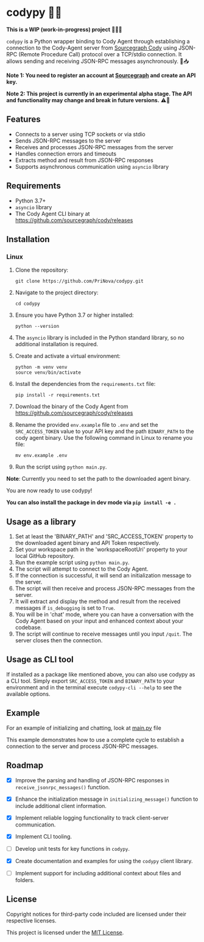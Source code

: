 # codypy 🐍🤖

**This is a WIP (work-in-progress) project** 🚧👷‍♂️

`codypy` is a Python wrapper binding to Cody Agent through establishing a connection to the Cody-Agent server from [Sourcegraph Cody](https://github.com/sourcegraph/cody) using JSON-RPC (Remote Procedure Call) protocol over a TCP/stdio connection. It allows sending and receiving JSON-RPC messages asynchronously. 📨📥

**Note 1: You need to register an account at [Sourcegraph](https://sourcegraph.com/) and create an API key.**

**Note 2: This project is currently in an experimental alpha stage. The API and functionality may change and break in future versions.** ⚠️🔧



## Features

- Connects to a server using TCP sockets or via stdio
- Sends JSON-RPC messages to the server
- Receives and processes JSON-RPC messages from the server
- Handles connection errors and timeouts
- Extracts method and result from JSON-RPC responses
- Supports asynchronous communication using `asyncio` library

## Requirements

- Python 3.7+
- `asyncio` library
- The Cody Agent CLI binary at https://github.com/sourcegraph/cody/releases

## Installation
### Linux

1. Clone the repository:
   ```
   git clone https://github.com/PriNova/codypy.git
   ```

1. Navigate to the project directory:
   ```
   cd codypy
   ```

1. Ensure you have Python 3.7 or higher installed:
   ```
   python --version
   ```

1. The `asyncio` library is included in the Python standard library, so no additional installation is required.

1. Create and activate a virtual environment:
   ```
   python -m venv venv
   source venv/bin/activate
   ```

1. Install the dependencies from the `requirements.txt` file:
   ```
   pip install -r requirements.txt
   ```

1. Download the binary of the Cody Agent from https://github.com/sourcegraph/cody/releases


1. Rename the provided `env.example` file to `.env` and set the `SRC_ACCESS_TOKEN` value to your API key and the path `BINARY_PATH` to the cody agent binary. Use the following command in Linux to rename you file: 
   ```
   mv env.example .env
   ```

1. Run the script using `python main.py`.

**Note**: Currently you need to set the path to the downloaded agent binary.


You are now ready to use codypy!

**You can also install the package in dev mode via `pip install -e .`**

## Usage as a library

1. Set at least the 'BINARY_PATH' and 'SRC_ACCESS_TOKEN' property to the downloaded agent binary and API Token respectively.
1. Set your workspace path in the 'workspaceRootUri' property to your local GitHub repository.
1. Run the example script using `python main.py`.
1. The script will attempt to connect to the Cody Agent.
1. If the connection is successful, it will send an initialization message to the server.
1. The script will then receive and process JSON-RPC messages from the server.
1. It will extract and display the method and result from the received messages if `is_debugging` is set to `True`.
1. You will be in 'chat' mode, where you can have a conversation with the Cody Agent based on your input and enhanced context about your codebase.
1. The script will continue to receive messages until you input `/quit`. The server closes then the connection.

## Usage as CLI tool

If installed as a package like mentioned above, you can also use codypy as a CLI tool. Simply export `SRC_ACCESS_TOKEN` and `BINARY_PATH` to your environment and in the terminal execute `codypy-cli --help` to see the available options.

## Example

For an example of initializing and chatting, look at [main.py](https://github.com/PriNova/codypy/blob/main/main.py) file

This example demonstrates how to use a complete cycle to establish a connection to the server and process JSON-RPC messages.

## Roadmap

- [x] Improve the parsing and handling of JSON-RPC responses in `receive_jsonrpc_messages()` function.
- [x] Enhance the initialization message in `initializing_message()` function to include additional client information.
- [x] Implement reliable logging functionality to track client-server communication.
- [x] Implement CLI tooling.
- [ ] Develop unit tests for key functions in `codypy`.
- [x] Create documentation and examples for using the `codypy` client library.
- [ ] Implement support for including additional context about files and folders.


## License

Copyright notices for third-party code included are licensed under their respective licenses.

This project is licensed under the [MIT License](LICENSE).

